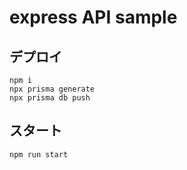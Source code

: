 # express API sample

## デプロイ
```shell
npm i
npx prisma generate
npx prisma db push
```
## スタート
```shell
npm run start
```
